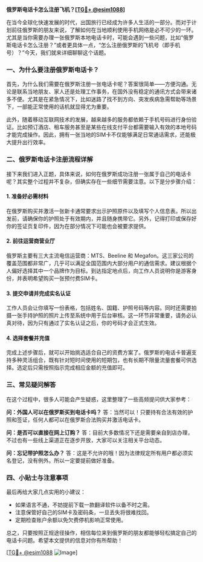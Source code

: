 **俄罗斯电话卡怎么注册飞机？[[TG💪+ @esim1088](https://t.me/s/esim1088)]**

在当今全球化快速发展的时代，出国旅行已经成为许多人生活的一部分。而对于计划前往俄罗斯的朋友来说，了解如何在当地顺利使用手机网络是必不可少的一环。尤其是当你需要办理一张俄罗斯本地电话卡时，可能会遇到一些问题，比如“俄罗斯电话卡怎么注册？”或者更具体一点，“怎么注册俄罗斯的飞机号（即手机号）？”今天，我们就来详细聊聊这个话题。

### 一、为什么要注册俄罗斯电话卡？

首先，为什么我们需要在俄罗斯注册一张电话卡呢？答案很简单——方便沟通。无论是联系当地朋友、家人还是处理工作事务，在国外没有稳定的通讯方式会带来诸多不便。尤其是在紧急情况下，比如迷路了找不到方向、突发疾病急需帮助等场景下，一部能正常使用的话机就显得尤为重要。

此外，随着移动互联网技术的发展，越来越多的服务都依赖于手机号码进行身份验证。比如预订酒店、租车服务甚至是某些在线支付平台都需要输入有效的本地号码才能完成操作。因此，拥有一张当地的SIM卡不仅能够满足日常通话需求，还能极大提升出行效率。

### 二、俄罗斯电话卡注册流程详解

接下来我们进入正题，具体来说，如何在俄罗斯成功注册一张属于自己的电话卡呢？其实整个过程并不复杂，但确实存在一些细节需要注意。以下是分步骤介绍：

#### 1. 准备好必需材料
在俄罗斯购买并激活一张新卡通常要求出示护照原件以及填写个人信息表。所以出发前，请确保你的护照处于有效期内，并且随身携带它。另外，记得打印或保存好你的签证页复印件，因为在部分情况下可能也会被要求提供。

#### 2. 前往运营商营业厅
俄罗斯主要有三大主流电信运营商：MTS、Beeline 和 Megafon。这三家公司的覆盖范围都非常广，几乎可以满足全国范围内大部分用户的通信需求。建议根据个人偏好选择其中一个品牌作为目标。到达指定地点后，向工作人员说明你是游客身份，并表明希望购买一张预付费SIM卡。

#### 3. 提交申请并完成实名认证
工作人员会让你填写一份表格，包括姓名、国籍、护照号码等内容。同时还需要拍摄一张手持护照的照片上传至系统中用于后台审核。这一环节非常重要，请务必认真对待，因为只有通过了实名认证之后，你的号码才会正式生效。

#### 4. 选择套餐并充值
完成上述步骤后，就可以开始挑选适合自己的资费方案了。俄罗斯的电话卡普遍支持多种灵活组合，既有针对短时间使用的短期包，也有长期不限量流量套餐可供选择。选定后只需按照指示完成相应金额的充值即可。

### 三、常见疑问解答

在这个过程中，很多人可能会产生疑惑，这里整理了一些高频提问供大家参考：

**问：外国人可以在俄罗斯买到电话卡吗？**
答：当然可以！只要持有合法有效的护照和签证，任何人都可以在俄罗斯合法购买并激活电话卡。

**问：是否可以直接在网上订购？**
答：目前大多数情况下还是需要亲自到店办理，不过也有一些线上渠道正在逐步开放，大家可以关注相关平台动态。

**问：忘记带护照怎么办？**
答：这是不允许的哦！因为法律规定所有用户都必须实名登记，没有例外。所以一定要提前做好准备。

### 四、小贴士与注意事项

最后再给大家几点实用的小建议：
- 如果语言不通，不妨提前下载一款翻译软件以备不时之需。
- 注意保管好自己的SIM卡及密码条，一旦丢失将很难找回。
- 定期检查账户余额以免欠费停机影响正常使用。

总之，只要按照正规途径操作，相信每位来到俄罗斯的朋友都能够轻松搞定自己的电话卡问题。希望本文提供的信息对你有所帮助！

[[TG💪+ @esim1088](https://t.me/s/esim1088) ![Image](https://i.postimg.cc/4NQfJmqS/Snipaste-2025-05-13-00-14-12.png)]